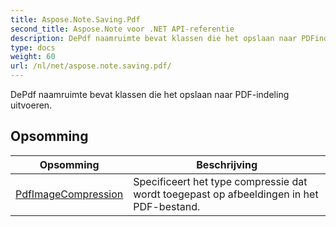 ```yaml
---
title: Aspose.Note.Saving.Pdf
second_title: Aspose.Note voor .NET API-referentie
description: DePdf naamruimte bevat klassen die het opslaan naar PDFindeling uitvoeren.
type: docs
weight: 60
url: /nl/net/aspose.note.saving.pdf/
---
```

DePdf naamruimte bevat klassen die het opslaan naar PDF-indeling uitvoeren.

## Opsomming

| Opsomming | Beschrijving |
| --- | --- |
| [PdfImageCompression](./pdfimagecompression/) | Specificeert het type compressie dat wordt toegepast op afbeeldingen in het PDF-bestand. |


